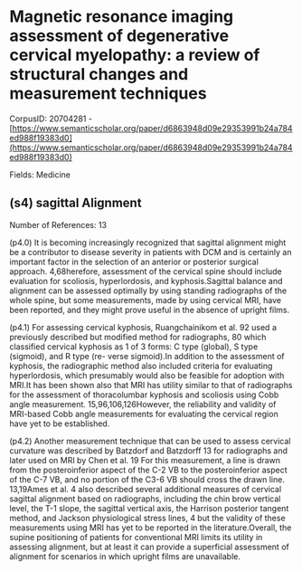 # Magnetic resonance imaging assessment of degenerative cervical myelopathy: a review of structural changes and measurement techniques

CorpusID: 20704281 - [https://www.semanticscholar.org/paper/d6863948d09e29353991b24a784ed988f19383d0](https://www.semanticscholar.org/paper/d6863948d09e29353991b24a784ed988f19383d0)

Fields: Medicine

## (s4) sagittal Alignment
Number of References: 13

(p4.0) It is becoming increasingly recognized that sagittal alignment might be a contributor to disease severity in patients with DCM and is certainly an important factor in the selection of an anterior or posterior surgical approach. 4,68herefore, assessment of the cervical spine should include evaluation for scoliosis, hyperlordosis, and kyphosis.Sagittal balance and alignment can be assessed optimally by using standing radiographs of the whole spine, but some measurements, made by using cervical MRI, have been reported, and they might prove useful in the absence of upright films.

(p4.1) For assessing cervical kyphosis, Ruangchainikom et al. 92 used a previously described but modified method for radiographs, 80 which classified cervical kyphosis as 1 of 3 forms: C type (global), S type (sigmoid), and R type (re-  verse sigmoid).In addition to the assessment of kyphosis, the radiographic method also included criteria for evaluating hyperlordosis, which presumably would also be feasible for adoption with MRI.It has been shown also that MRI has utility similar to that of radiographs for the assessment of thoracolumbar kyphosis and scoliosis using Cobb angle measurement. 15,96,106,126However, the reliability and validity of MRI-based Cobb angle measurements for evaluating the cervical region have yet to be established.

(p4.2) Another measurement technique that can be used to assess cervical curvature was described by Batzdorf and Batzdorff 13 for radiographs and later used on MRI by Chen et al. 19 For this measurement, a line is drawn from the posteroinferior aspect of the C-2 VB to the posteroinferior aspect of the C-7 VB, and no portion of the C3-6 VB should cross the drawn line. 13,19Ames et al. 4 also described several additional measures of cervical sagittal alignment based on radiographs, including the chin brow vertical level, the T-1 slope, the sagittal vertical axis, the Harrison posterior tangent method, and Jackson physiological stress lines, 4 but the validity of these measurements using MRI has yet to be reported in the literature.Overall, the supine positioning of patients for conventional MRI limits its utility in assessing alignment, but at least it can provide a superficial assessment of alignment for scenarios in which upright films are unavailable.
